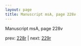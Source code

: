 ```yaml
---
layout: page
title: Manuscript msA, page 228v
---
```


Manuscript msA, page 228v

prev:  [228r](../228r) | next:  [229r](../229r)
